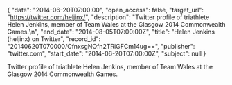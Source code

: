 {
  "date": "2014-06-20T07:00:00", 
  "open_access": false, 
  "target_url": "https://twitter.com/heljinx/", 
  "description": "Twitter profile of triathlete Helen Jenkins, member of Team Wales at the Glasgow 2014 Commonwealth Games.\n", 
  "end_date": "2014-08-05T07:00:00Z", 
  "title": "Helen Jenkins (heljinx) on Twitter", 
  "record_id": "20140620T070000/CfnxsgNOfn2TRiGFCm14ug==", 
  "publisher": "twitter.com", 
  "start_date": "2014-06-20T07:00:00Z", 
  "subject": null
}

Twitter profile of triathlete Helen Jenkins, member of Team Wales at the Glasgow 2014 Commonwealth Games.
